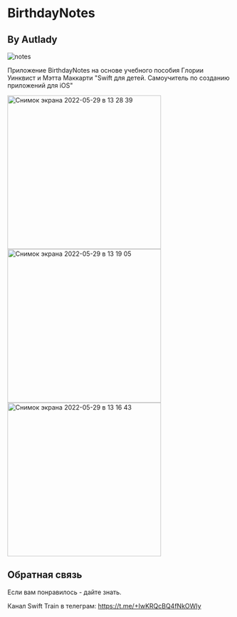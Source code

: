 # BirthdayNotes

## By Autlady 

![notes](https://user-images.githubusercontent.com/98653699/170864466-04bb5839-fab9-4722-b4fb-cb5d1e6ac0bd.png)


Приложение BirthdayNotes на основе учебного пособия Глории Уинквист и Мэтта Маккарти "Swift для детей. Самоучитель по созданию приложений для iOS" 

<img width="345" alt="Снимок экрана 2022-05-29 в 13 28 39" src="https://user-images.githubusercontent.com/98653699/170864304-38c09e8b-ec84-4bed-8758-fecfcd1f0c69.png">

<img width="345" alt="Снимок экрана 2022-05-29 в 13 19 05" src="https://user-images.githubusercontent.com/98653699/170864336-64c46f07-aa67-4295-97d3-04efc42b989b.png">

<img width="345" alt="Снимок экрана 2022-05-29 в 13 16 43" src="https://user-images.githubusercontent.com/98653699/170864349-7457d7b6-f6a0-491a-bfce-a8076cb82878.png">



## Обратная связь

Если вам понравилось - дайте знать. 

Канал Swift Train в телеграм: 
 https://t.me/+IwKRQcBQ4fNkOWIy
